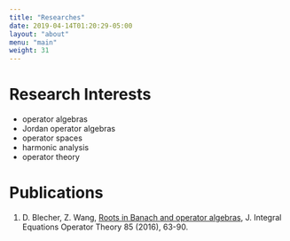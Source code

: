 ```yaml
---
title: "Researches"
date: 2019-04-14T01:20:29-05:00
layout: "about"
menu: "main"
weight: 31
---
```


# Research Interests 

* operator algebras
* Jordan operator algebras
* operator spaces
* harmonic analysis
* operator theory

# Publications

1. D. Blecher, Z. Wang, [Roots in Banach and operator algebras](https://link.springer.com/article/10.1007/s00020-015-2272-z), J. Integral Equations Operator Theory 85 (2016), 63-90.